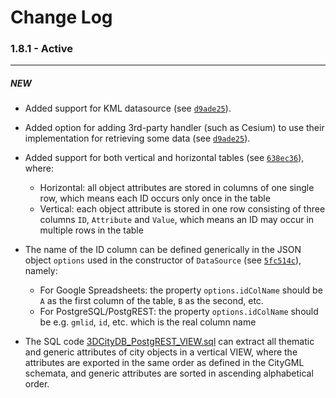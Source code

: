 # Change Log

### 1.8.1 - Active
---------

##### NEW

* Added support for KML datasource (see [`d9ade25`](https://github.com/tum-gis/mashup-data-source-service/commit/d9ade25adb200f586f72a2e1a93ec73a36bf9b03)).

* Added option for adding 3rd-party handler (such as Cesium) to use their implementation for retrieving some data (see [`d9ade25`](https://github.com/tum-gis/mashup-data-source-service/commit/d9ade25adb200f586f72a2e1a93ec73a36bf9b03)).

* Added support for both vertical and horizontal tables (see [`638ec36`](https://github.com/tum-gis/mashup-data-source-service/commit/638ec36161b5d4bb5673636c2e4290854e63c0f9)), where:
    + Horizontal: all object attributes are stored in columns of one single row, which means each ID occurs only once in the table
    + Vertical: each object attribute is stored in one row consisting of three columns `ID`, `Attribute` and `Value`, which means an ID may occur in multiple rows in the table

* The name of the ID column can be defined generically in the JSON object `options` used in the constructor of `DataSource` (see [`5fc514c`](https://github.com/tum-gis/mashup-data-source-service/commit/5fc514c4c27c62d766681856fbbee96c898697e2)), namely:
    + For Google Spreadsheets: the property `options.idColName` should be `A` as the first column of the table, `B` as the second, etc.
    + For PostgreSQL/PostgREST: the property `options.idColName` should be e.g. `gmlid`, `id`, etc. which is the real column name
    
* The SQL code [3DCityDB_PostgREST_VIEW.sql](tools/sql/3DCityDB_PostgREST_VIEW.sql) can extract all thematic and generic attributes of city objects in a vertical VIEW,
where the attributes are exported in the same order as defined in the CityGML schemata, and generic attributes are sorted in ascending alphabetical order.
